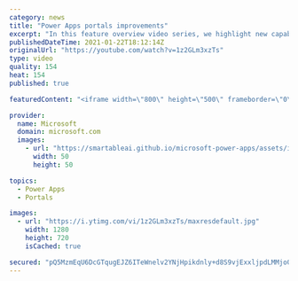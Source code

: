 ```yaml
---
category: news
title: "Power Apps portals improvements"
excerpt: "In this feature overview video series, we highlight new capabilities included in the latest update to Microsoft Power Apps.  Power Apps portals improvements bring new capabilities for makers and developers by providing a new identity management configuration experience with enhanced functionality to"
publishedDateTime: 2021-01-22T18:12:14Z
originalUrl: "https://youtube.com/watch?v=1z2GLm3xzTs"
type: video
quality: 154
heat: 154
published: true

featuredContent: "<iframe width=\"800\" height=\"500\" frameborder=\"0\" src=\"https://www.youtube.com/embed/1z2GLm3xzTs\" allow=\"accelerometer; autoplay; encrypted-media; gyroscope; picture-in-picture\" allowfullscreen></iframe>"

provider:
  name: Microsoft
  domain: microsoft.com
  images:
    - url: "https://smartableai.github.io/microsoft-power-apps/assets/images/organizations/microsoft.com-50x50.jpg"
      width: 50
      height: 50

topics:
  - Power Apps
  - Portals

images:
  - url: "https://i.ytimg.com/vi/1z2GLm3xzTs/maxresdefault.jpg"
    width: 1280
    height: 720
    isCached: true

secured: "pQ5MzmEqU6DcGTqugEJZ6ITeWnelv2YNjHpikdnly+d8S9vjExxljpdLMMjo00Mu7+JPNU97WCof2i4brUCBNAB2Xf672Zf2Xv1g8/L+obTSMd10AlP/A13EtT6WD/0so8AoiML/3Cewc8ScrlBXdLZnXJNda0BhdH68ZNzkIbU/8qqugtGPbKJfCFbmsCCAgOVkOuq0sFm4frWur3RClrFo76WCbJdPlDVVHnEqbFK2KfXVUOURfn/NSsXllqLITB7bFBt/LdtLyBxNvdTDe0VwNIKcWG4MUZvve7lhAWvno8aVQ9KeZB1tXbCZeBctjTGhJej7WdtWHHFjdcH6XfhqrtV3LXW7mj+bG5BBOH46noESsqRPFp1cmdNXhHbdbSHvojQwof77Ujn+TWHyYqufUgQpf/jzgIWyIi0IK9w=;CZ8IBft8i9BBHj+RySVrDQ=="
---
```


